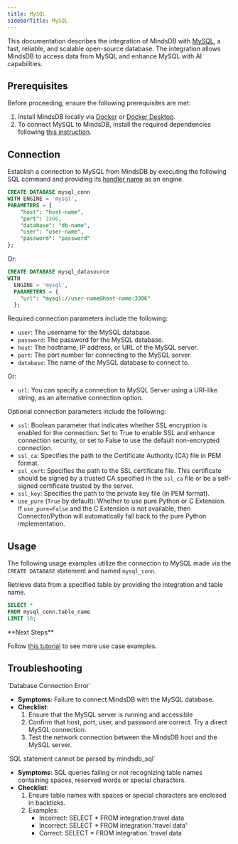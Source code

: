 ```yaml
---
title: MySQL
sidebarTitle: MySQL
---
```


This documentation describes the integration of MindsDB with [MySQL](https://www.mysql.com/), a fast, reliable, and scalable open-source database.
The integration allows MindsDB to access data from MySQL and enhance MySQL with AI capabilities.

## Prerequisites

Before proceeding, ensure the following prerequisites are met:

1. Install MindsDB locally via [Docker](https://docs.mindsdb.com/setup/self-hosted/docker) or [Docker Desktop](https://docs.mindsdb.com/setup/self-hosted/docker-desktop).
2. To connect MySQL to MindsDB, install the required dependencies following [this instruction](https://docs.mindsdb.com/setup/self-hosted/docker#install-dependencies).

## Connection

Establish a connection to MySQL from MindsDB by executing the following SQL command and providing its [handler name](https://github.com/mindsdb/mindsdb/tree/main/mindsdb/integrations/handlers/mysql_handler) as an engine.

```sql
CREATE DATABASE mysql_conn
WITH ENGINE = 'mysql', 
PARAMETERS = {
    "host": "host-name",
    "port": 3306,
    "database": "db-name",
    "user": "user-name",
    "password": "password"
};
```

Or:

```sql
CREATE DATABASE mysql_datasource
WITH
  ENGINE = 'mysql',
  PARAMETERS = {
    "url": "mysql://user-name@host-name:3306"
  };
```

Required connection parameters include the following:

*    `user`: The username for the MySQL database.
*    `password`: The password for the MySQL database.
*    `host`: The hostname, IP address, or URL of the MySQL server.
*    `port`: The port number for connecting to the MySQL server.
*    `database`: The name of the MySQL database to connect to.

Or:

*    `url`: You can specify a connection to MySQL Server using a URI-like string, as an alternative connection option.

Optional connection parameters include the following:

 * `ssl`: Boolean parameter that indicates whether SSL encryption is enabled for the connection. Set to True to enable SSL and enhance connection security, or set to False to use the default non-encrypted connection. 
 * `ssl_ca`: Specifies the path to the Certificate Authority (CA) file in PEM format. 
 * `ssl_cert`: Specifies the path to the SSL certificate file. This certificate should be signed by a trusted CA specified in the `ssl_ca` file or be a self-signed certificate trusted by the server.
 * `ssl_key`: Specifies the path to the private key file (in PEM format).
 * `use_pure` (`True` by default): Whether to use pure Python or C Extension. If `use_pure=False` and the C Extension is not available, then Connector/Python will automatically fall back to the pure Python implementation.

## Usage

The following usage examples utilize the connection to MySQL made via the `CREATE DATABASE` statement and named `mysql_conn`.

Retrieve data from a specified table by providing the integration and table name.

```sql
SELECT *
FROM mysql_conn.table_name
LIMIT 10;
```

<Tip>
**Next Steps**

Follow [this tutorial](https://docs.mindsdb.com/use-cases/data_enrichment/text-summarization-inside-mysql-with-openai) to see more use case examples.
</Tip>

## Troubleshooting

<Warning>
`Database Connection Error`

* **Symptoms**: Failure to connect MindsDB with the MySQL database.
* **Checklist**:
    1. Ensure that the MySQL server is running and accessible
    2. Confirm that host, port, user, and password are correct. Try a direct MySQL connection.
    3. Test the network connection between the MindsDB host and the MySQL server.
</Warning>

<Warning>
`SQL statement cannot be parsed by mindsdb_sql`

* **Symptoms**: SQL queries failing or not recognizing table names containing spaces, reserved words or special characters.
* **Checklist**:
    1. Ensure table names with spaces or special characters are enclosed in backticks.
    2. Examples:
        * Incorrect: SELECT * FROM integration.travel data
        * Incorrect: SELECT * FROM integration.'travel data'
        * Correct: SELECT * FROM integration.\`travel data\`
</Warning>
